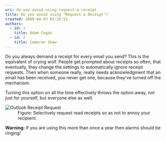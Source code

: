 ```yaml
---
uri: do-you-avoid-using-request-a-receipt
title: Do you avoid using "Request a Receipt"?
created: 2009-04-03 03:26:51
authors:
  - id: 1
    title: Adam Cogan
  - id: 2
    title: Cameron Shaw
---
```





<span class='intro'> <p>​Do you always demand a receipt for every email you send? This is the equivalent of crying wolf. People get prompted about receipts so often, that eventually, they change the settings to automatically ignore receipt requests. Then when someone really, really needs acknowledgment that an email has been received, you never get one, because they've turned off the mechanism.<br></p><p>Turning this option on all the time effectively throws the option away, not just for yourself, but everyone else as well.</p> </span>

<dl class="image"><dt> 
      <img src="/PublishingImages/OutlookReceiptRequest.gif" alt="Outlook Receipt Request" class="ms-rteCustom-ImageArea" />​​ </dt><dd>Figure&#58; Selectively request read receipts so as not to annoy your recipient.​<br></dd></dl><p class="ssw15-rteElement-InfoBox">

<b>Warning&#58;</b> If you are using this more than once a year then alarms should be ringing!​<br></p>


